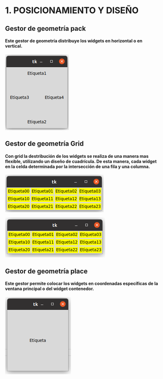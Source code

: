 # 1. POSICIONAMIENTO Y DISEÑO

## Gestor de geometría pack

#### Este gestor de geometría distribuye los widgets en horizontal o en vertical.

![pack](pack.png "pack")

## Gestor de geometría Grid

#### Con grid la destribución de los widgets se realiza de una manera mas flexible, utilizando un diseño de cuadrícula.  De esta manera, cada widget en la celda determinada por la intersección de una fila y una columna.

![grid1](grid1.png "grid1")

![grid2](grid2.png "grid2")

## Gestor de geometría place

#### Este gestor permite colocar los widgets en coordenadas específicas de la ventana principal o del widget contenedor.

![place](place.png "place")